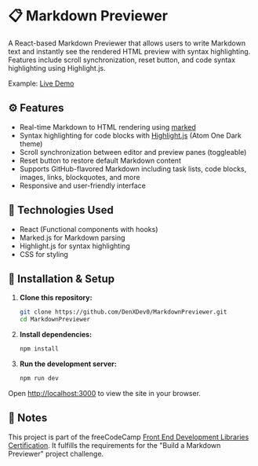 # 📋 Markdown Previewer

A React-based Markdown Previewer that allows users to write Markdown text and instantly see the rendered HTML preview with syntax highlighting. Features include scroll synchronization, reset button, and code syntax highlighting using Highlight.js.

Example: [Live Demo](https://markdown-previewer-fawn-three.vercel.app/)


## ⚙️ Features

- Real-time Markdown to HTML rendering using [marked](https://marked.js.org/)
- Syntax highlighting for code blocks with [Highlight.js](https://highlightjs.org/) (Atom One Dark theme)
- Scroll synchronization between editor and preview panes (toggleable)
- Reset button to restore default Markdown content
- Supports GitHub-flavored Markdown including task lists, code blocks, images, links, blockquotes, and more
- Responsive and user-friendly interface


## 🚀 Technologies Used

- React (Functional components with hooks)
- Marked.js for Markdown parsing
- Highlight.js for syntax highlighting
- CSS for styling


## 🔧 Installation & Setup

1. **Clone this repository:**

   ```bash
   git clone https://github.com/DenXDev0/MarkdownPreviewer.git
   cd MarkdownPreviewer
   ```

2. **Install dependencies:**

   ```bash
   npm install
   ```

3. **Run the development server:**

   ```bash
   npm run dev
   ```

Open [http://localhost:3000](http://localhost:3000) to view the site in your browser.

## 📌 Notes

This project is part of the freeCodeCamp [Front End Development Libraries Certification](https://www.freecodecamp.org/certification/DenXDev/front-end-development-libraries).
It fulfills the requirements for the "Build a Markdown Previewer" project challenge.
